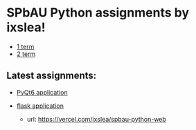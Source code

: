 # SPbAU Python assignments by ixslea!

* [1 term](1_sem)
* [2 term](2_sem)

## Latest assignments:

* [PyQt6 application](2_sem/PyQt6)

* [flask application](2_sem/flask_app) 
    - url: https://vercel.com/ixslea/spbau-python-web



